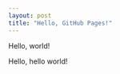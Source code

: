 ```yaml
---
layout: post
title: "Hello, GitHub Pages!"
---
```


Hello, world!

Hello, hello world!

[jekyll-gh]: https://github.com/jekyll/jekyll
[jekyll]:    http://jekyllrb.com

